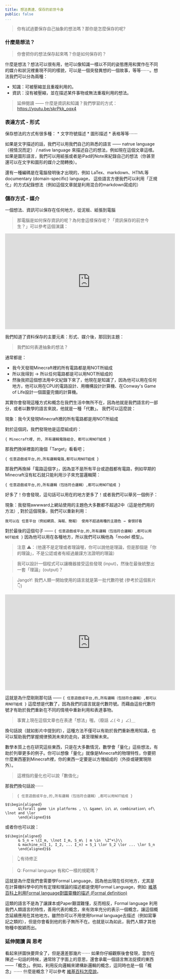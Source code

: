 ```yaml
---
title: 想法表達、保存的前世今身
public: false
...
```


> 你有試過要保存自己抽象的想法嗎？那你是怎麼保存的呢?

### 什麼是想法？

> 你會把你的想法保存起來嗎？你是如何保存的？

什麼是想法？想法可以很有用，他可以像知識一樣以不同的姿態應用和實作在不同的媒介和狀況裡重現不同的樣貌，可以是一個突發異想的一個故事，等等⋯⋯。想法我們可以分為兩種：

- 知識：可被壓縮並且重複利用的。
- 資訊：沒有被壓縮，並在描述某件事物或無法重複利用的想法。

> 延伸閱讀 —— 什麼是資訊和知識？我們學習的方式：https://youtu.be/skrPkk_oqx4

### 表達方式 - 形式

保存想法的方式有很多種：
	* 文字符號描述
	* 圖形描述
	* 表格等等⋯⋯

如果是文字描述的話，我們可以用我們自己的熟悉的語言 —— natrue language（視情況而定） / native language 來描述自己的想法，例如現在這個文章這樣。如果是圖形語言，我們可以用紙張或者是iPad的Note來紀錄自己的想法（你甚至還可以在文字和圖形的媒介之間轉換）。

還有一種編碼是在電腦發明後才出現的，例如 LaTex、markdown、HTML等documentary (domain-specific) language， 這些語言方便我們可以利用「正規化」的方式紀錄想法（例如這個文章就是利用混合的markdown寫成的）

### 儲存方式 - 媒介

一個想法、資訊可以保存在任何地方，從泥板、紙張到電腦

> 那電腦是如何保存資訊的呢？為何會這樣保存呢？「資訊保存的前世今生？」可以參考這個演講：

<iframe width="560" height="315" src="https://www.youtube.com/embed/_mZBa3sqTrI" title="YouTube video player" frameborder="0" allow="accelerometer; autoplay; clipboard-write; encrypted-media; gyroscope; picture-in-picture" allowfullscreen></iframe>

我們知道了資料保存的主要元素：形式、媒介後，那回到主題：

> 我們如何表達抽象的想法？

通常都是：

- 我今天發現Minecraft裡的所有電路都是用NOT所組成
- 所以我得到 → 所以任何電路都是可以用NOT所組成的
- 然後我把這個想法用中文紀錄下來了，他現在是知識了，因為他可以用在任何地方，他可以用在CPU的電路設計、用機構設計計算機、在Conway's Game of Life設計一個圖靈完備的計算機。

其實你會發現這種方式和概念在我們生活中無所不在，因為他就是我們語言的一部分，或者以數學的語言來說，他就是一種「代數」。
我們可以這麼說：

現象：我今天發現Minecraft裡的所有電路都是用NOT所組成

對於這個詞，我們發現他是這麼組成的：
```
{ Minecraft裡, 的, 所有邏輯電路組合, 都可以用NOT組成 }
```

那我們換掉裡面的幾個「Target」看看吧；
```
{ 任意遊戲或平台,的,所有邏輯電路,都可以用NOT組成 }
```

那我們再換掉「電路這個字」，因為並不是所有平台或遊戲都有電路，例如早期的Minecraft沒有紅石就只能利用沙子來充當邏輯閘：
```
{ 任意遊戲或平台,的,所有邏輯（包括符合邏輯）,都可以用NOT組成 }
```

好多了！你會發現，這句話可以用在的地方更多了！或者我們可以舉另一個例子：

現象：我發現awwward上網站使用的主題色大多數都不超過2中（這是他們用的方法）, 對於這個現象，我們可以重新利用：
```
我可以在 任意平台（例如網頁、海報、簡報） 使用不超過兩種的主題色 → 會很好看
```

對於最後的這個句子 —— `{ 任意遊戲或平台,的,所有邏輯（包括符合邏輯）,都可以用NOT組成 }` 因為他可以用在各種地方，所以我們可以稱他為「model 模型」。

> 注意 ⚠️：（他還不是定理或者理論喔，你可以說他是理論，但是那個是「你的理論」，不是公認或者有經過嚴謹方法證明的理論）

> 我可以設計一個程式可以讓機器接受這些發現 (input)，然後在最後統整出一套「理論」(output)？

> JangoY: 我們人類一開始使用的語言就是第一批代數符號 (參考於這個影片 👇)

<iframe width="560" height="315" src="https://www.youtube.com/embed/v2uHiBH85mk" title="YouTube video player" frameborder="0" allow="accelerometer; autoplay; clipboard-write; encrypted-media; gyroscope; picture-in-picture" allowfullscreen></iframe>  

這就是為什麼剛剛那句話 —— `{ 任意遊戲或平台,的,所有邏輯（包括符合邏輯）,都可以用NOT組成 }` 這麼想是代數了，因為我們的語言就是代數符號。而藉由這些代數符號才有助於我們重新在不同的情境中重新利用和表達事物。

> 事實上現在這個文章也在表達「想法」喔。（廢話 ∠( ᐛ 」∠)＿

換句話說（就如影片中提到的），這種方法不僅可以有助於我們重新應用知識，也可以幫助我們掌握規律預測未來的走向，甚至理解未來。

數學本質上也在研究這些東西，只是在大多數情況，數學會「量化」這些想法，有助於列舉更多的例子。你可以想像「量化」就像是Minecraft的物理特性，你要把什麼東西塞到Minecraft裡，你的東西一定要是以方塊組成的（外掛或硬實現除外）。

> 這裡指的量化也可以說「數值化」


那我們換句話說⋯⋯

> `{ 任意遊戲或平台,的,所有邏輯（包括符合邏輯）,都可以用NOT組成 }`

```
$$\begin{aligned}
	  &\forall game \in platforms , \\ &game\ is\ a\ combination\ of\ \lnot and \lor
	  \end{aligned}$$
```

或者你也可以說：

```
$$\begin{aligned}
	  & S_n = \{I_m, \lnot I_m, S_m\ | m \in  \Z^+\}\\
	  & machine_n(I_1, I_2, ... I_n) = S_1 \lor S_2 \lor ... \lor S_n
	  \end{aligned}$$
```

> 👆有待修正

> Q: Formal language 有和C一樣的規範嗎？

這就是為什麼我們會需要學Formal Language，因為他出現在任何地方，尤其是在計算機科學中的所有定理和理論的描述都是使用Formal Language，例如: [維基百科上利用Formal language對圖靈機的描述 (Formal definition)](https://en.wikipedia.org/wiki/Turing_machine)

這類的語言不是為了讓課本或Paper艱澀難懂，反而相反，Formal language 利用我們人類語言的特性，善用代表的概念，來有效率充分的表示一個概念，讓這個概念延續應用在其他地方。雖然你可以不用使用formal language去描述（例如寫筆記之類的），但是你會看到他的影子無所不在。也就是以為如此，我們人類才其他物種中脫穎而出。

### 延伸閱讀 與 思考

看起來拼圖快要齊全了，但是還差那幾片⋯⋯ 如果你仔細觀察後會發現，當你在陳述一句話的時候，通常除了字面上的意思，還會承載一個語言無法捉摸的東西 ——「概念」。例如，利用反向邏輯來建構新邏輯的概念，這同時也是一個「概念」⋯⋯ 什麼是概念？可以參考 [維基百科怎麼說](https://zh.wikipedia.org/wiki/概念)。